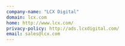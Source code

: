 ```yaml
---
company-name: "LCX Digital"
domain: lcx.com
home: http://www.lcx.com/
privacy-policy: http://ads.lcxdigital.com/
email: sales@lcx.com
---
```





